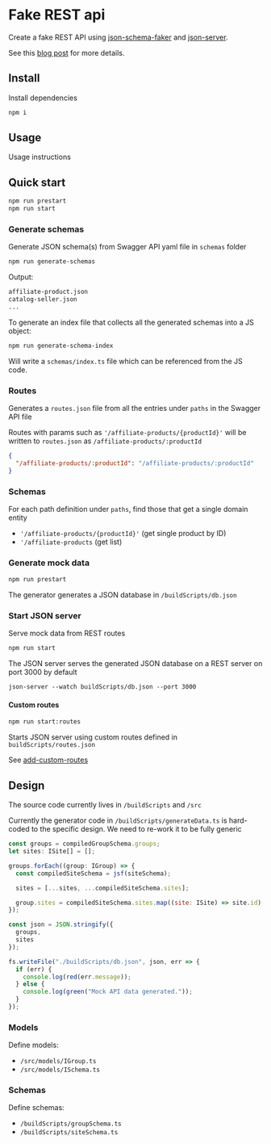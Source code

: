 # Fake REST api

Create a fake REST API using [json-schema-faker](https://github.com/json-schema-faker/json-schema-faker) and [json-server](https://github.com/typicode/json-server).

See this [blog post](https://medium.com/@jonjam/creating-a-fake-rest-api-with-json-server-817320239cde) for more details.

## Install

Install dependencies

```bash
npm i
```

## Usage

Usage instructions

## Quick start

```bash
npm run prestart
npm run start
```

### Generate schemas

Generate JSON schema(s) from Swagger API yaml file in `schemas` folder

```bash
npm run generate-schemas
```

Output:

```bash
affiliate-product.json
catalog-seller.json
...
```

To generate an index file that collects all the generated schemas into a JS object:

```bash
npm run generate-schema-index
```

Will write a `schemas/index.ts` file which can be referenced from the JS code.

### Routes

Generates a `routes.json` file from all the entries under `paths` in the Swagger API file

Routes with params such as `'/affiliate-products/{productId}'` will be written to `routes.json` as `/affiliate-products/:productId`

```json
{
  "/affiliate-products/:productId": "/affiliate-products/:productId"
}
```

### Schemas

For each path definition under `paths`, find those that get a single domain entity

* `'/affiliate-products/{productId}'` (get single product by ID)
* `'/affiliate-products` (get list)

### Generate mock data

```bash
npm run prestart
```

The generator generates a JSON database in `/buildScripts/db.json`

### Start JSON server

Serve mock data from REST routes

```bash
npm run start
```

The JSON server serves the generated JSON database on a REST server on port 3000 by default

`json-server --watch buildScripts/db.json --port 3000`

#### Custom routes

```bash
npm run start:routes
```

Starts JSON server using custom routes defined in `buildScripts/routes.json`

See [add-custom-routes](https://github.com/typicode/json-server#add-custom-routes)

## Design

The source code currently lives in `/buildScripts` and `/src`

Currently the generator code in `/buildScripts/generateData.ts` is hard-coded to the specific design.
We need to re-work it to be fully generic

```js
const groups = compiledGroupSchema.groups;
let sites: ISite[] = [];

groups.forEach((group: IGroup) => {
  const compiledSiteSchema = jsf(siteSchema);

  sites = [...sites, ...compiledSiteSchema.sites];

  group.sites = compiledSiteSchema.sites.map((site: ISite) => site.id);
});

const json = JSON.stringify({
  groups,
  sites
});

fs.writeFile("./buildScripts/db.json", json, err => {
  if (err) {
    console.log(red(err.message));
  } else {
    console.log(green("Mock API data generated."));
  }
});
```

### Models

Define models:

* `/src/models/IGroup.ts`
* `/src/models/ISchema.ts`

### Schemas

Define schemas:

* `/buildScripts/groupSchema.ts`
* `/buildScripts/siteSchema.ts`
